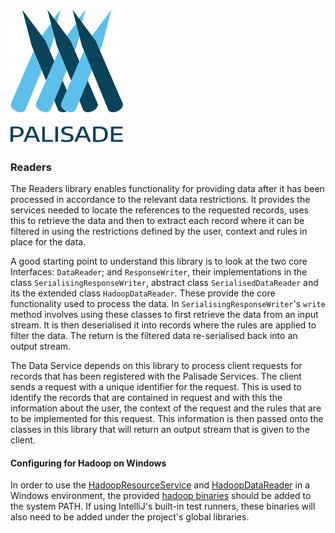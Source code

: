 <!---
Copyright 2018-2021 Crown Copyright

Licensed under the Apache License, Version 2.0 (the "License");
you may not use this file except in compliance with the License.
You may obtain a copy of the License at

  http://www.apache.org/licenses/LICENSE-2.0

Unless required by applicable law or agreed to in writing, software
distributed under the License is distributed on an "AS IS" BASIS,
WITHOUT WARRANTIES OR CONDITIONS OF ANY KIND, either express or implied.
See the License for the specific language governing permissions and
limitations under the License.
--->

# <img src="logos/logo.svg" width="180">

### Readers

The Readers library enables functionality for providing data after it has been
processed in accordance to the relevant data restrictions. It provides the 
services needed to locate the references to the requested records, uses this
to retrieve the data and then to extract each record where it can be filtered
in using the restrictions defined by the user, context and rules in 
place for the data.

A good starting point to understand this library is to look at the two core 
Interfaces: `DataReader`; and `ResponseWriter`, their implementations in the 
class `SerialisingResponseWriter`, abstract class `SerialisedDataReader` and 
its the extended class `HadoopDataReader`. These provide the core 
functionality used to process the data.  In `SerialisingResponseWriter`'s 
`write` method involves using these classes to first retrieve the data from 
an input stream. It is then deserialised it into records where the rules are 
applied to filter the data. The return is the filtered data re-serialised 
back into an output stream.

The Data Service depends on this library to process client requests for records 
that has been registered with the Palisade Services. The client sends a request 
with a unique identifier for the request.  This is used to identify the records 
that are contained in request and with this the information about the user, the 
context of the request and the rules that are to be implemented for this request.
This information is then passed onto the classes in this library that will return
an output stream that is given to the client.


#### Configuring for Hadoop on Windows

In order to use the [HadoopResourceService](hadoop-resource/src/main/java/uk/gov/gchq/palisade/service/resource/service/HadoopResourceService.java) and [HadoopDataReader](hadoop-reader/src/main/java/uk/gov/gchq/palisade/reader/HadoopDataReader.java) in a Windows environment, the provided [hadoop binaries](hadoop-resource/src/test/resources/bin/) should be added to the system PATH.
If using IntelliJ's built-in test runners, these binaries will also need to be added under the project's global libraries.

